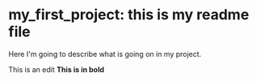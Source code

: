 # my_first_project: this is my readme file
Here I'm going to describe what is going on in my project.

This is an edit
**This is in bold**
